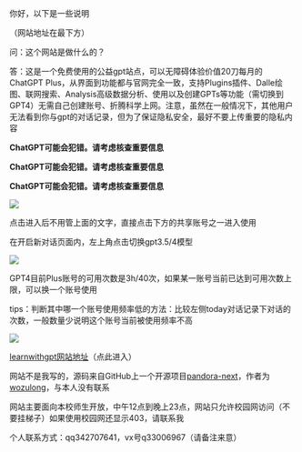 你好，以下是一些说明

（网站地址在最下方）

问：这个网站是做什么的？

答：这是一个免费使用的公益gpt站点，可以无障碍体验价值20刀每月的ChatGPT Plus，从界面到功能都与官网完全一致，支持Plugins插件、Dalle绘图、联网搜索、Analysis高级数据分析、使用以及创建GPTs等功能（需切换到GPT4）无需自己创建账号、折腾科学上网。注意，虽然在一般情况下，其他用户无法看到你与gpt的对话记录，但为了保证隐私安全，最好不要上传重要的隐私内容

**ChatGPT可能会犯错。请考虑核查重要信息**

**ChatGPT可能会犯错。请考虑核查重要信息**

**ChatGPT可能会犯错。请考虑核查重要信息**

![](https://pic.imgdb.cn/item/657eb68dc458853aefdd8717.png)

点击进入后不用管上面的文字，直接点击下方的共享账号之一进入使用

在开启新对话页面内，左上角点击切换gpt3.5/4模型

![](https://pic.imgdb.cn/item/657eb47dc458853aefd6037c.jpg)

GPT4目前Plus账号的可用次数是3h/40次，如果某一账号当前已达到可用次数上限，可以换一个账号使用

tips：判断其中哪一个账号使用频率低的方法：比较左侧today对话记录下对话的次数，一般数量少说明这个账号当前被使用频率不高

![](https://pic.imgdb.cn/item/657eb5f2c458853aefdb5f56.png)

[learnwithgpt网站地址](https://neu.learnwithgpt.club/shared.html)（点此进入）

网站不是我写的，源码来自GitHub上一个开源项目[pandora-next](https://github.com/pandora-next/deploy)，作者为[wozulong](https://github.com/wozulong)，与本人没有联系

网站主要面向本校师生开放，中午12点到晚上23点，网站只允许校园网访问（不要挂梯子）如果使用校园网还显示403，请联系我

个人联系方式：qq342707641，vx号q33006967（请备注来意）

